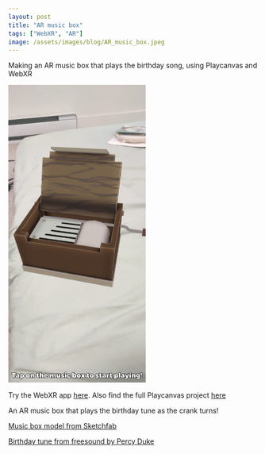 ```yaml
---
layout: post
title: "AR music box"
tags: ["WebXR", "AR"]
image: /assets/images/blog/AR_music_box.jpeg
---
```

Making an AR music box that plays the birthday song, using Playcanvas and WebXR
<!--more-->

<img src="/assets/images/blog/AR_music_box.jpeg" style="height: 600px" alt='AR music box'>

Try the WebXR app [here](https://playcanv.as/p/DqBG6LDJ/). Also find the full Playcanvas project [here](https://playcanvas.com/project/955376/overview/ar-music-box)

An AR music box that plays the birthday tune as the crank turns! 

[Music box model from Sketchfab](https://sketchfab.com/3d-models/music-box-prop-d93e0f676d9d41c1a7e33930befc366f)

[Birthday tune from freesound by Percy Duke](https://freesound.org/people/Percy%20Duke/sounds/23270/)
